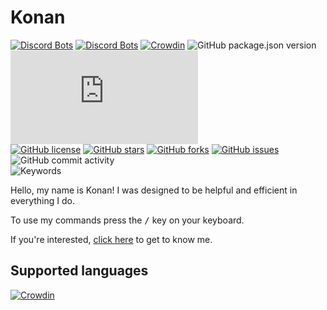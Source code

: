 <!-- markdownlint-disable MD033 -->

# Konan

[![Discord Bots](https://top.gg/api/widget/status/930281485301317633.svg)](https://top.gg/bot/930281485301317633)
[![Discord Bots](https://top.gg/api/widget/servers/930281485301317633.svg?noavatar=true)](https://discord.gg/YCRyk39Tqt)
[![Crowdin](https://badges.crowdin.net/konan/localized.svg)](https://crowdin.com/project/konan)
![GitHub package.json version](https://img.shields.io/github/package-json/v/Raccoons-Code/Konan)
![Discord.js dependency](https://img.shields.io/github/package-json/dependency-version/Raccoons-Code/Konan/discord.js?logo=discord)  
[![GitHub license](https://img.shields.io/github/license/Raccoons-Code/Konan)](https://github.com/Raccoons-Code/Konan/blob/main/LICENSE)
[![GitHub stars](https://img.shields.io/github/stars/Raccoons-Code/Konan?logo=github)](https://github.com/Raccoons-Code/Konan/stargazers)
[![GitHub forks](https://img.shields.io/github/forks/Raccoons-Code/Konan?logo=github)](https://github.com/Raccoons-Code/Konan/network)
[![GitHub issues](https://img.shields.io/github/issues/Raccoons-Code/Konan?logo=github)](https://github.com/Raccoons-Code/Konan/issues)
![GitHub commit activity](https://img.shields.io/github/commit-activity/m/Raccoons-Code/Konan?logo=github)  
![Keywords](https://img.shields.io/github/package-json/keywords/raccoons-code/konan?label=%20)

Hello, my name is Konan! I was designed to be helpful and efficient in everything I do.

To use my commands press the <kbd>/</kbd> key on your keyboard.

If you're interested, [click here](https://discord.com/api/oauth2/authorize?client_id=930281485301317633&scope=applications.commands+bot&permissions=2199023255551) to get to know me.

## Supported languages

[![Crowdin](https://badges.awesome-crowdin.com/translation-15144556-499220.png)](https://crowdin.com/project/konan)
